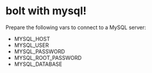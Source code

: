 # bolt with mysql!

Prepare the following vars to connect to a MySQL server:
- MYSQL_HOST
- MYSQL_USER
- MYSQL_PASSWORD
- MYSQL_ROOT_PASSWORD
- MYSQL_DATABASE
